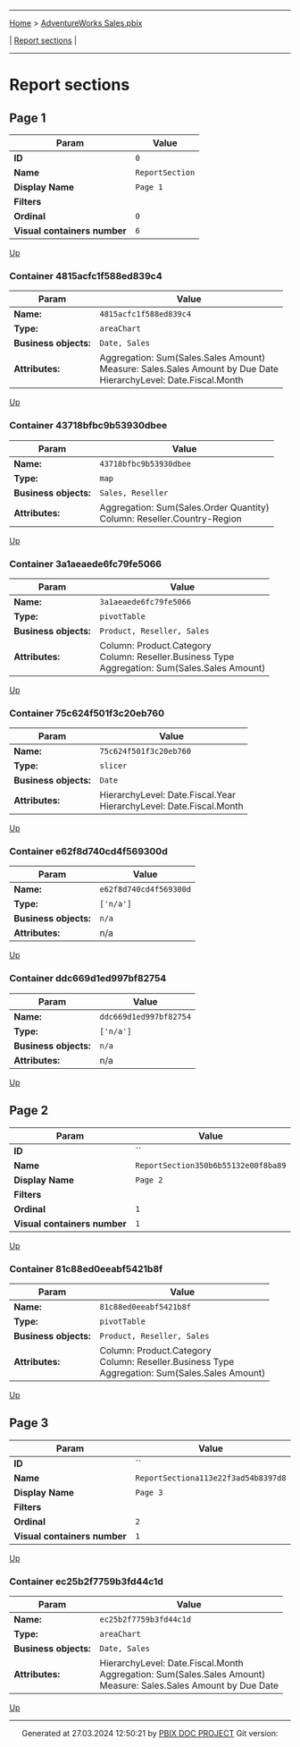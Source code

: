 ----

[Home](./index.md) > [AdventureWorks Sales.pbix](AdventureWorks%20Sales.pbix_report.md)

| [Report sections](#report-sections) |

----


# Report sections

## Page 1

| Param  | Value  |
|---|---|
| **ID** | `0` |
| **Name** | `ReportSection` |
| **Display Name** | `Page 1` |
| **Filters** |  |
| **Ordinal** | `0` |
| **Visual containers number** | `6` |

[Up](#report-sections)



### Container 4815acfc1f588ed839c4 

| Param  | Value  |
|---|---|
| **Name:** | `4815acfc1f588ed839c4` |
| **Type:** | `areaChart` |
| **Business objects:**  | `Date, Sales` | 
| **Attributes:**  | Aggregation: Sum(Sales.Sales Amount)<br/> Measure: Sales.Sales Amount by Due Date<br/> HierarchyLevel: Date.Fiscal.Month | 

[Up](#report-sections)




### Container 43718bfbc9b53930dbee 

| Param  | Value  |
|---|---|
| **Name:** | `43718bfbc9b53930dbee` |
| **Type:** | `map` |
| **Business objects:**  | `Sales, Reseller` | 
| **Attributes:**  | Aggregation: Sum(Sales.Order Quantity)<br/> Column: Reseller.Country-Region | 

[Up](#report-sections)




### Container 3a1aeaede6fc79fe5066 

| Param  | Value  |
|---|---|
| **Name:** | `3a1aeaede6fc79fe5066` |
| **Type:** | `pivotTable` |
| **Business objects:**  | `Product, Reseller, Sales` | 
| **Attributes:**  | Column: Product.Category<br/> Column: Reseller.Business Type<br/> Aggregation: Sum(Sales.Sales Amount) | 

[Up](#report-sections)




### Container 75c624f501f3c20eb760 

| Param  | Value  |
|---|---|
| **Name:** | `75c624f501f3c20eb760` |
| **Type:** | `slicer` |
| **Business objects:**  | `Date` | 
| **Attributes:**  | HierarchyLevel: Date.Fiscal.Year<br/> HierarchyLevel: Date.Fiscal.Month | 

[Up](#report-sections)




### Container e62f8d740cd4f569300d 

| Param  | Value  |
|---|---|
| **Name:** | `e62f8d740cd4f569300d` |
| **Type:** | `['n/a']` |
| **Business objects:**  | `n/a` | 
| **Attributes:**  | n/a | 

[Up](#report-sections)




### Container ddc669d1ed997bf82754 

| Param  | Value  |
|---|---|
| **Name:** | `ddc669d1ed997bf82754` |
| **Type:** | `['n/a']` |
| **Business objects:**  | `n/a` | 
| **Attributes:**  | n/a | 

[Up](#report-sections)


## Page 2

| Param  | Value  |
|---|---|
| **ID** | `` |
| **Name** | `ReportSection350b6b55132e00f8ba89` |
| **Display Name** | `Page 2` |
| **Filters** |  |
| **Ordinal** | `1` |
| **Visual containers number** | `1` |

[Up](#report-sections)



### Container 81c88ed0eeabf5421b8f 

| Param  | Value  |
|---|---|
| **Name:** | `81c88ed0eeabf5421b8f` |
| **Type:** | `pivotTable` |
| **Business objects:**  | `Product, Reseller, Sales` | 
| **Attributes:**  | Column: Product.Category<br/> Column: Reseller.Business Type<br/> Aggregation: Sum(Sales.Sales Amount) | 

[Up](#report-sections)


## Page 3

| Param  | Value  |
|---|---|
| **ID** | `` |
| **Name** | `ReportSectiona113e22f3ad54b8397d8` |
| **Display Name** | `Page 3` |
| **Filters** |  |
| **Ordinal** | `2` |
| **Visual containers number** | `1` |

[Up](#report-sections)



### Container ec25b2f7759b3fd44c1d 

| Param  | Value  |
|---|---|
| **Name:** | `ec25b2f7759b3fd44c1d` |
| **Type:** | `areaChart` |
| **Business objects:**  | `Date, Sales` | 
| **Attributes:**  | HierarchyLevel: Date.Fiscal.Month<br/> Aggregation: Sum(Sales.Sales Amount)<br/> Measure: Sales.Sales Amount by Due Date | 

[Up](#report-sections)







----
<p align="center">
Generated at 27.03.2024 12:50:21 by <a href='https://github.com/dop12/pbix_doc'>PBIX DOC PROJECT</a> Git version: 
</p>